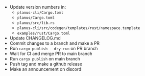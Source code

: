 * Update version numbers in:
  * `planus-cli/Cargo.toml`
  * `planus/Cargo.toml`
  * `planus/src/lib.rs`
  * `planus-cli/src/codegen/templates/rust/namespace.template`
  * `examples/rust/Cargo.toml`
* Update CHANGELOG.md
* Commit changes to a branch and make a PR
* Run `cargo publish --dry-run` on PR branch
* Wait for CI and merge PR to main branch
* Run `cargo publish` on main branch
* Push tag and make a github release
* Make an announcement on discord
